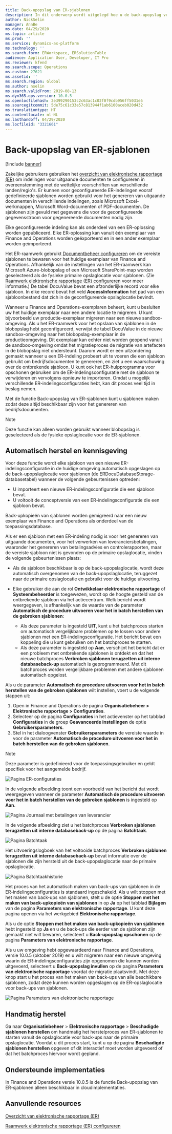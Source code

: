 ```yaml
---
title: Back-upopslag van ER-sjablonen
description: In dit onderwerp wordt uitgelegd hoe u de back-upopslag voor elektronische rapportage (ER) gebruikt voor het herstellen van sjablonen.
author: NickSelin
manager: AnnBe
ms.date: 04/29/2020
ms.topic: article
ms.prod: ''
ms.service: dynamics-ax-platform
ms.technology: ''
ms.search.form: ERWorkspace, ERSolutionTable
audience: Application User, Developer, IT Pro
ms.reviewer: kfend
ms.search.scope: Operations
ms.custom: 27621
ms.assetid: ''
ms.search.region: Global
ms.author: nselin
ms.search.validFrom: 2019-08-13
ms.dyn365.ops.version: 10.0.5
ms.openlocfilehash: 2e399290153c2c63ac1c02f0f9cdb956ff5031e5
ms.sourcegitcommit: 5de75c61c33e57c813944f1ab6100aceb020d432
ms.translationtype: HT
ms.contentlocale: nl-NL
ms.lasthandoff: 04/29/2020
ms.locfileid: "3321661"
---
```

# <a name="backup-storage-of-er-templates"></a>Back-upopslag van ER-sjablonen

[!include [banner](../includes/banner.md)]

Zakelijke gebruikers gebruiken het [overzicht van elektronische rapportage (ER)](general-electronic-reporting.md) om indelingen voor uitgaande documenten te configureren in overeenstemming met de wettelijke voorschriften van verschillende landen/regio's. Er kunnen voor geconfigureerde ER-indelingen vooraf gedefinieerde sjablonen worden gebruikt voor het genereren van uitgaande documenten in verschillende indelingen, zoals Microsoft Excel-werkmappen, Microsoft Word-documenten of PDF-documenten. De sjablonen zijn gevuld met gegevens die voor de geconfigureerde gegevensstroom voor gegenereerde documenten nodig zijn.

Elke geconfigureerde indeling kan als onderdeel van een ER-oplossing worden gepubliceerd. Elke ER-oplossing kan vanuit één exemplaar van Finance and Operations worden geëxporteerd en in een ander exemplaar worden geïmporteerd.

Het ER-raamwerk gebruikt [Documentbeheer configureren](../../fin-ops/organization-administration/configure-document-management.md) om de vereiste sjablonen te bewaren voor het huidige exemplaar van Finance and Operations. Afhankelijk van de instellingen van het ER-raamwerk kan Microsoft Azure-blobopslag of een Microsoft SharePoint-map worden geselecteerd als de fysieke primaire opslaglocatie voor sjablonen. (Zie [Raamwerk elektronische rapportage (ER) configureren](electronic-reporting-er-configure-parameters.md) voor meer informatie.) De tabel DocuValue bevat een afzonderlijke record voor elke sjabloon. In elke record bevat het veld **AccessInformation** het pad van een sjabloonbestand dat zich in de geconfigureerde opslaglocatie bevindt.

Wanneer u Finance and Operations-exemplaren beheert, kunt u besluiten uw het huidige exemplaar naar een andere locatie te migreren. U kunt bijvoorbeeld uw productie-exemplaar migreren naar een nieuwe sandbox-omgeving. Als u het ER-raamwerk voor het opslaan van sjablonen in de blobopslag hebt geconfigureerd, verwijst de tabel DocuValue in de nieuwe sandbox-omgeving naar het blobopslag-exemplaar in de productieomgeving. Dit exemplaar kan echter niet worden geopend vanuit de sandbox-omgeving omdat het migratieproces de migratie van artefacten in de blobopslag niet ondersteunt. Daarom wordt er een uitzondering gemaakt wanneer u een ER-indeling probeert uit te voeren die een sjabloon gebruikt om bedrijfsdocumenten te genereren, en ziet u een waarschuwing over de ontbrekende sjabloon. U kunt ook het ER-hulpprogramma voor opschonen gebruiken om de ER-indelingsconfiguratie met de sjabloon te verwijderen en vervolgens opnieuw te importeren. Omdat u mogelijk verschillende ER-indelingsconfiguraties hebt, kan dit proces veel tijd in beslag nemen.

Met de functie Back-upopslag van ER-sjablonen kunt u sjablonen maken zodat deze altijd beschikbaar zijn voor het genereren van bedrijfsdocumenten.

> [!NOTE]
> Deze functie kan alleen worden gebruikt wanneer blobopslag is geselecteerd als de fysieke opslaglocatie voor de ER-sjablonen.

## <a name="automated-recovery-and-notification"></a>Automatisch herstel en kennisgeving

Voor deze functie wordt elke sjabloon van een nieuwe ER-indelingsconfiguratie in de huidige omgeving automatisch opgeslagen op de back-upopslaglocatie voor sjablonen (de ERDocuDatabaseStorage-databasetabel) wanneer de volgende gebeurtenissen optreden:

- U importeert een nieuwe ER-indelingsconfiguratie die een sjabloon bevat.
- U voltooit de conceptversie van een ER-indelingsconfiguratie die een sjabloon bevat.

Back-upkopieën van sjablonen worden gemigreerd naar een nieuw exemplaar van Finance and Operations als onderdeel van de toepassingsdatabase.

Als er een sjabloon met een ER-indeling nodig is voor het genereren van uitgaande documenten, voor het verwerken van leveranciersbetalingen, waaronder het genereren van betalingsadvies en controlerapporten, maar de vereiste sjabloon niet is gevonden op de primaire opslaglocatie, vinden de volgende gebeurtenissen plaats:

- Als de sjabloon beschikbaar is op de back-upopslaglocatie, wordt deze automatisch overgenomen van de back-upopslaglocatie, teruggezet naar de primaire opslaglocatie en gebruikt voor de huidige uitvoering.
- Elke gebruiker die aan de rol **Ontwikkelaar elektronische rapportage** of **Systeembeheerder** is toegewezen, wordt op de hoogte gesteld van de ontbrekende sjabloon via het actiecentrum. Welk bericht wordt weergegeven, is afhankelijk van de waarde van de parameter **Automatisch de procedure uitvoeren voor het in batch herstellen van de gebroken sjablonen**:

    - Als deze parameter is ingesteld **UIT**, kunt u het batchproces starten om automatisch vergelijkbare problemen op te lossen voor andere sjablonen met een ER-indelingsconfiguratie. Het bericht bevat een koppeling die u kunt gebruiken om het batchproces te starten.
    - Als deze parameter is ingesteld op **Aan**, verschijnt het bericht dat er een probleem met ontbrekende sjablonen is ontdekt en dat het nieuwe batchproces **Verbroken sjablonen terugzetten uit interne databaseback-up** automatisch is geprogrammeerd. Met dit batchproces worden vergelijkbare problemen met andere sjablonen automatisch opgelost.

Als u de parameter **Automatisch de procedure uitvoeren voor het in batch herstellen van de gebroken sjablonen** wilt instellen, voert u de volgende stappen uit:

1. Open in Finance and Operations de pagina **Organisatiebeheer \> Elektronische rapportage \> Configuraties**.
2. Selecteer op de pagina **Configuraties** in het actievenster op het tabblad **Configuraties** in de groep **Geavanceerde instellingen** de optie **Gebruikersparameters**.
3. Stel in het dialoogvenster **Gebruikersparameters** de vereiste waarde in voor de parameter **Automatisch de procedure uitvoeren voor het in batch herstellen van de gebroken sjablonen**.

> [!NOTE]
> Deze parameter is gedefinieerd voor de toepassingsgebruiker en geldt specifiek voor het aangemelde bedrijf.

![Pagina ER-configuraties](./media/GER-BackupTemplates-1.png)

In de volgende afbeelding toont een voorbeeld van het bericht dat wordt weergegeven wanneer de parameter **Automatisch de procedure uitvoeren voor het in batch herstellen van de gebroken sjablonen** is ingesteld op **Aan**.

![Pagina Journaal met betalingen van leverancier](./media/GER-BackupTemplates-2.png)

In de volgende afbeelding ziet u het batchproces **Verbroken sjablonen terugzetten uit interne databaseback-up** op de pagina **Batchtaak**.

![Pagina Batchtaak](./media/GER-BackupTemplates-3.png)

Het uitvoeringslogboek van het voltooide batchproces **Verbroken sjablonen terugzetten uit interne databaseback-up** bevat informatie over de sjablonen die zijn hersteld uit de back-upopslaglocatie naar de primaire opslaglocatie.

![Pagina Batchtaakhistorie](./media/GER-BackupTemplates-4.png)

Het proces van het automatisch maken van back-ups van sjablonen in de ER-indelingsconfiguraties is standaard ingeschakeld. Als u wilt stoppen met het maken van back-ups van sjablonen, stelt u de optie **Stoppen met het maken van back-upkopieën van sjablonen** in op **Ja** op het tabblad **Bijlagen** van de pagina **Parameters van elektronische rapportage**. U kunt deze pagina openen via het werkgebied **Elektronische rapportage**.

Als u de optie **Stoppen met het maken van back-upkopieën van sjablonen** hebt ingesteld op **Ja** en u de back-ups die eerder van de sjablonen zijn gemaakt niet wilt bewaren, selecteert u **Back-upopslag opschonen** op de pagina **Parameters van elektronische rapportage**.

Als u uw omgeving hebt opgewaardeerd naar Finance and Operations, versie 10.0.5 (oktober 2019) en u wilt migreren naar een nieuwe omgeving waarin de ER-indelingsconfiguraties zijn opgenomen die kunnen worden uitgevoerd, selecteert u **Back-upopslag invullen** op de pagina **Parameters van elektronische rapportage** voordat de migratie plaatsvindt. Met deze knop start u het proces van het maken van back-ups van alle beschikbare sjablonen, zodat deze kunnen worden opgeslagen op de ER-opslaglocatie voor back-ups van sjablonen.

![Pagina Parameters van elektronische rapportage](./media/GER-BackupTemplates-5.png)

## <a name="manual-recovery"></a>Handmatig herstel

Ga naar **Organisatiebeheer** \> **Elektronische rapportage** \> **Beschadigde sjablonen herstellen** om handmatig het herstelproces van ER-sjablonen te starten vanuit de opslaglocatie voor back-ups naar de primaire opslaglocatie. Voordat u dit proces start, kunt u op de pagina **Beschadigde sjablonen herstellen** opgeven of dit interactief moet worden uitgevoerd of dat het batchproces hiervoor wordt gepland.

## <a name="supported-deployments"></a>Ondersteunde implementaties

In Finance and Operations versie 10.0.5 is de functie Back-upopslag van ER-sjablonen alleen beschikbaar in cloudimplementaties.

## <a name="additional-resources"></a>Aanvullende resources

[Overzicht van elektronische rapportage (ER)](general-electronic-reporting.md)

[Raamwerk elektronische rapportage (ER) configureren](electronic-reporting-er-configure-parameters.md)
